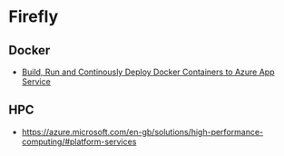 # Firefly

## Docker
- [Build, Run and Continously Deploy Docker Containers to Azure App Service](azure-docker-web-app.md)

## HPC
- https://azure.microsoft.com/en-gb/solutions/high-performance-computing/#platform-services
